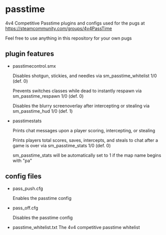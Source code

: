 # passtime
4v4 Competitive Passtime plugins and configs used for the pugs at https://steamcommunity.com/groups/4v4PassTime

Feel free to use anything in this repository for your own pugs
## plugin features
- passtimecontrol.smx

    Disables shotgun, stickies, and needles via sm_passtime_whitelist 1/0 (def. 0)
    
    Prevents switches classes while dead to instantly respawn via sm_passtime_respawn 1/0 (def. 0)
    
    Disables the blurry screenoverlay after intercepting or stealing via sm_passtime_hud 1/0 (def. 1)
    
- passtimestats

    Prints chat messages upon a player scoring, intercepting, or stealing
    
    Prints players total scores, saves, intercepts, and steals to chat after a game is over via sm_passtime_stats 1/0 (def. 0)
    
    sm_passtime_stats will be automatically set to 1 if the map name begins with "pa"
## config files
- pass_push.cfg
    
    Enables the passtime config
  
- pass_off.cfg
       
    Disables the passtime config
    
- passtime_whitelist.txt
    The 4v4 competitive passtime whitelist
